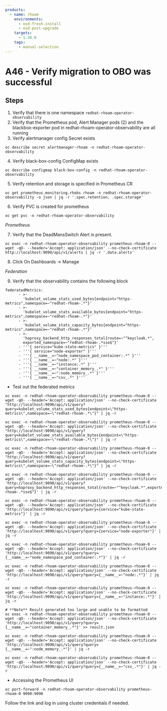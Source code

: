 ```yaml
---
products:
  - name: rhoam
    environments:
      - osd-fresh-install
      - osd-post-upgrade
    targets:
      - 1.38.0
    tags:
      - manual-selection
---
```


# A46 - Verify migration to OBO was successful

## Steps

1. Verify that there is one namespace `redhat-rhoam-operator-observability`
2. Verify that the Prometheus pod, Alert Manager pods (2) and the blackbox-exporter pod in redhat-rhoam-operator-observability are all running
3. Verify alertmanager config Secret exists

```shell script
oc describe secret alertmanager-rhoam -n redhat-rhoam-operator-observability
```

4. Verify black-box-config ConfigMap exists

```shell script
oc describe configmap black-box-config -n redhat-rhoam-operator-observability
```

5. Verify retention and storage is specified in Prometheus CR

```shell script
oc get prometheus.monitoring.rhobs rhoam -n redhat-rhoam-operator-observability -o json | jq -r '.spec.retention, .spec.storage'
```

6. Verify PVC is created for prometheus

```shell script
oc get pvc -n redhat-rhoam-operator-observability
```

_Prometheus_

7. Verify that the DeadMansSwitch Alert is present.

```shell script
oc exec -n redhat-rhoam-operator-observability prometheus-rhoam-0 -- wget -qO- --header='Accept: application/json' --no-check-certificate http://localhost:9090/api/v1/alerts | jq -r '.data.alerts'
```

8. Click On Dashboards -> Manage

_Federation_

9. Verify that the observability contains the following block

```
federatedMetrics:
      - >-
        'kubelet_volume_stats_used_bytes{endpoint="https-metrics",namespace=~"redhat-rhoam-.*"}'
      - >-
        'kubelet_volume_stats_available_bytes{endpoint="https-metrics",namespace=~"redhat-rhoam-.*"}'
      - >-
        'kubelet_volume_stats_capacity_bytes{endpoint="https-metrics",namespace=~"redhat-rhoam-.*"}'
      - >-
        'haproxy_backend_http_responses_total{route=~"^keycloak.*",
        exported_namespace=~"redhat-rhoam-.*sso$"}'
      - '''{ service="kube-state-metrics" }'''
      - '''{ service="node-exporter" }'''
      - '''{ __name__=~"node_namespace_pod_container:.*" }'''
      - '''{ __name__=~"node:.*" }'''
      - '''{ __name__=~"instance:.*" }'''
      - '''{ __name__=~"container_memory_.*" }'''
      - '''{ __name__=~":node_memory_.*" }'''
      - '''{ __name__=~"csv_.*" }'''
```

- Test out the federated metrics

```shell script
oc exec -n redhat-rhoam-operator-observability prometheus-rhoam-0 -- wget -qO- --header='Accept: application/json' --no-check-certificate "http://localhost:9090/api/v1/query?query=kubelet_volume_stats_used_bytes{endpoint=\"https-metrics\",namespace=~\"redhat-rhoam-.*\"}" | jq -r

oc exec -n redhat-rhoam-operator-observability prometheus-rhoam-0 -- wget -qO- --header='Accept: application/json' --no-check-certificate "http://localhost:9090/api/v1/query?query=kubelet_volume_stats_available_bytes{endpoint=\"https-metrics\",namespace=~\"redhat-rhoam-.*\"}" | jq -r

oc exec -n redhat-rhoam-operator-observability prometheus-rhoam-0 -- wget -qO- --header='Accept: application/json' --no-check-certificate "http://localhost:9090/api/v1/query?query=kubelet_volume_stats_capacity_bytes{endpoint=\"https-metrics\",namespace=~\"redhat-rhoam-.*\"}" | jq -r

oc exec -n redhat-rhoam-operator-observability prometheus-rhoam-0 -- wget -qO- --header='Accept: application/json' --no-check-certificate 'http://localhost:9090/api/v1/query?query=haproxy_backend_http_responses_total{route=~"^keycloak.*",exported_namespace=~"redhat-rhoam-.*sso$"}' | jq -r

oc exec -n redhat-rhoam-operator-observability prometheus-rhoam-0 -- wget -qO- --header='Accept: application/json' --no-check-certificate 'http://localhost:9090/api/v1/query?query={service="kube-state-metrics"}' | jq -r

oc exec -n redhat-rhoam-operator-observability prometheus-rhoam-0 -- wget -qO- --header='Accept: application/json' --no-check-certificate 'http://localhost:9090/api/v1/query?query={service="node-exporter"}' | jq -r

oc exec -n redhat-rhoam-operator-observability prometheus-rhoam-0 -- wget -qO- --header='Accept: application/json' --no-check-certificate 'http://localhost:9090/api/v1/query?query={__name__=~"node_namespace_pod_container:.*"}' | jq -r

oc exec -n redhat-rhoam-operator-observability prometheus-rhoam-0 -- wget -qO- --header='Accept: application/json' --no-check-certificate 'http://localhost:9090/api/v1/query?query={__name__=~"node:.*"}' | jq -r

oc exec -n redhat-rhoam-operator-observability prometheus-rhoam-0 -- wget -qO- --header='Accept: application/json' --no-check-certificate 'http://localhost:9090/api/v1/query?query={__name__=~"instance:.*"}' | jq -r

# **Note** Result generated too large and unable to be formatted
oc exec -n redhat-rhoam-operator-observability prometheus-rhoam-0 -- wget -qO- --header='Accept: application/json' --no-check-certificate 'http://localhost:9090/api/v1/query?query={__name__=~"container_memory_.*"}' >> result.json

oc exec -n redhat-rhoam-operator-observability prometheus-rhoam-0 -- wget -qO- --header='Accept: application/json' --no-check-certificate 'http://localhost:9090/api/v1/query?query={__name__=~":node_memory_.*"}' | jq -r

oc exec -n redhat-rhoam-operator-observability prometheus-rhoam-0 -- wget -qO- --header='Accept: application/json' --no-check-certificate 'http://localhost:9090/api/v1/query?query={__name__=~"csv_.*"}' | jq -r

```

- Accessing the Prometheus UI

```shell script
oc port-forward -n redhat-rhoam-operator-observability prometheus-rhoam-0 9090:9090
```

Follow the link and log in using cluster credentials if needed.
